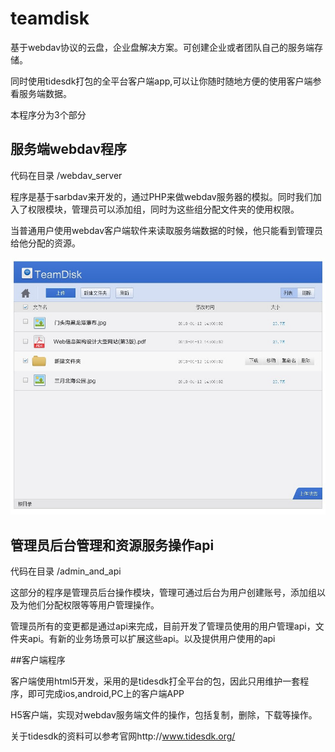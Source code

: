 teamdisk
========

基于webdav协议的云盘，企业盘解决方案。可创建企业或者团队自己的服务端存储。

同时使用tidesdk打包的全平台客户端app,可以让你随时随地方便的使用客户端参看服务端数据。

本程序分为3个部分

## 服务端webdav程序

代码在目录 /webdav_server

程序是基于sarbdav来开发的，通过PHP来做webdav服务器的模拟。同时我们加入了权限模块，管理员可以添加组，同时为这些组分配文件夹的使用权限。

当普通用户使用webdav客户端软件来读取服务端数据的时候，他只能看到管理员给他分配的资源。

![Alt text](pc.jpg "客户端")

## 管理员后台管理和资源服务操作api

代码在目录 /admin_and_api

这部分的程序是管理员后台操作模块，管理可通过后台为用户创建账号，添加组以及为他们分配权限等等用户管理操作。

管理员所有的变更都是通过api来完成，目前开发了管理员使用的用户管理api，文件夹api。有新的业务场景可以扩展这些api。以及提供用户使用的api

##客户端程序

客户端使用html5开发，采用的是tidesdk打全平台的包，因此只用维护一套程序，即可完成ios,android,PC上的客户端APP

H5客户端，实现对webdav服务端文件的操作，包括复制，删除，下载等操作。

关于tidesdk的资料可以参考官网http://www.tidesdk.org/


